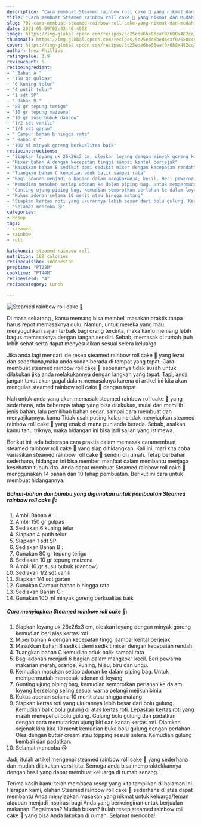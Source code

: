 ```yaml
---
description: "Cara membuat Steamed rainbow roll cake 💞 yang nikmat dan Mudah Dibuat"
title: "Cara membuat Steamed rainbow roll cake 💞 yang nikmat dan Mudah Dibuat"
slug: 702-cara-membuat-steamed-rainbow-roll-cake-yang-nikmat-dan-mudah-dibuat
date: 2021-05-09T03:42:40.499Z
image: https://img-global.cpcdn.com/recipes/5c25ede6be06eaf0/680x482cq70/steamed-rainbow-roll-cake-💞-foto-resep-utama.jpg
thumbnail: https://img-global.cpcdn.com/recipes/5c25ede6be06eaf0/680x482cq70/steamed-rainbow-roll-cake-💞-foto-resep-utama.jpg
cover: https://img-global.cpcdn.com/recipes/5c25ede6be06eaf0/680x482cq70/steamed-rainbow-roll-cake-💞-foto-resep-utama.jpg
author: Inez Phillips
ratingvalue: 3.9
reviewcount: 6
recipeingredient:
- " Bahan A "
- "150 gr gulpas"
- "6 kuning telur"
- "4 putih telur"
- "1 sdt SP"
- " Bahan B "
- "80 gr tepung terigu"
- "10 gr tepung maizena"
- "10 gr susu bubuk dancow"
- "1/2 sdt vanili"
- "1/4 sdt garam"
- " Campur bahan b hingga rata"
- " Bahan C "
- "100 ml minyak goreng berkualitas baik"
recipeinstructions:
- "Siapkan loyang uk 26x26x3 cm, oleskan loyang dengan minyak goreng kemudian beri alas kertas roti"
- "Mixer bahan A dengan kecepatan tinggi sampai kental berjejak"
- "Masukkan bahan B sedikit demi sedikit mixer dengan kecepatan rendah"
- "Tuangkan bahan C kemudian aduk balik sampai rata"
- "Bagi adonan menjadi 6 bagian dalam mangkok&#34; kecil. Beri pewarna makanan merah, orange, kuning, hijau, biru dan ungu."
- "Kemudian masukan setiap adonan ke dalam piping bag. Untuk mempermudah mencetak adonan di loyang"
- "Gunting ujung piping bag, kemudian semprotkan perlahan ke dalam loyang berselang seling sesuai warna pelangi mejikuhibiniu"
- "Kukus adonan selama 10 menit atau hingga matang"
- "Siapkan kertas roti yang ukurannya lebih besar dari bolu gulung. Kemudian balik bolu gulung di atas kertas roti. Lepaskan kertas roti yang masih menepel di bolu gulung. Gulung bolu gulung dan padatkan dengan cara memutarkan ujung kiri dan kanan kertas roti. Diamkan sejenak kira kira 10 menit kemudian buka bolu gulung dengan perlahan. Oles dengan butter cream atau topping sesuai selera. Kemudian gulung kembali dan padatkan."
- "Selamat mencoba 😘"
categories:
- Resep
tags:
- steamed
- rainbow
- roll

katakunci: steamed rainbow roll 
nutrition: 168 calories
recipecuisine: Indonesian
preptime: "PT28M"
cooktime: "PT44M"
recipeyield: "4"
recipecategory: Lunch

---
```



![Steamed rainbow roll cake 💞](https://img-global.cpcdn.com/recipes/5c25ede6be06eaf0/680x482cq70/steamed-rainbow-roll-cake-💞-foto-resep-utama.jpg)

Di masa  sekarang , kamu memang bisa membeli masakan praktis tanpa harus repot memasaknya dulu. Namun, untuk mereka yang mau menyuguhkan sajian terbaik bagi orang tercinta, maka kamu memang lebih bagus memasaknya dengan tangan sendiri. Sebab, memasak di rumah jauh lebih sehat serta dapat menyesuaikan sesuai selera keluarga.

Jika anda lagi mencari ide resep steamed rainbow roll cake 💞 yang lezat dan sederhana,maka anda sudah berada di tempat yang tepat. Cara membuat steamed rainbow roll cake 💞  sebenarnya tidak susah untuk dilakukan jika anda melakukannya dengan langkah yang tepat. Tapi, anda jangan takut akan gagal dalam memasaknya 
karena di artikel ini kita akan mengulas steamed rainbow roll cake 💞 dengan tepat.  



Nah untuk anda yang akan memasak steamed rainbow roll cake 💞 yang sederhana, ada beberapa tahap yang bisa dilakukan, mulai dari memilih jenis bahan, lalu pemilihan bahan segar, sampai cara membuat dan menyajikannya. kamu Tidak usah pusing kalau hendak menyiapkan steamed rainbow roll cake 💞 yang enak di mana pun anda berada. Sebab, asalkan kamu  tahu triknya, maka hidangan ini bisa jadi sajian yang istimewa.

Berikut ini, ada beberapa cara praktis  dalam memasak caramembuat steamed rainbow roll cake 💞 yang siap dihidangkan. Kali ini, mari kita coba variasikan steamed rainbow roll cake 💞 sendiri di rumah. Tetap berbahan sederhana, hidangan ini bisa memberi manfaat dalam membantu menjaga kesehatan tubuh kita. Anda dapat membuat Steamed rainbow roll cake 💞 menggunakan 14 bahan dan 10 tahap pembuatan. Berikut ini cara untuk membuat hidangannya.

<!--inarticleads1-->

##### Bahan-bahan dan bumbu yang digunakan untuk pembuatan Steamed rainbow roll cake 💞:

1. Ambil  Bahan A :
1. Ambil 150 gr gulpas
1. Sediakan 6 kuning telur
1. Siapkan 4 putih telur
1. Siapkan 1 sdt SP
1. Sediakan  Bahan B :
1. Gunakan 80 gr tepung terigu
1. Sediakan 10 gr tepung maizena
1. Ambil 10 gr susu bubuk (dancow)
1. Sediakan 1/2 sdt vanili
1. Siapkan 1/4 sdt garam
1. Gunakan  Campur bahan b hingga rata
1. Sediakan  Bahan C :
1. Gunakan 100 ml minyak goreng berkualitas baik




<!--inarticleads2-->

##### Cara menyiapkan Steamed rainbow roll cake 💞:

1. Siapkan loyang uk 26x26x3 cm, oleskan loyang dengan minyak goreng kemudian beri alas kertas roti
1. Mixer bahan A dengan kecepatan tinggi sampai kental berjejak
1. Masukkan bahan B sedikit demi sedikit mixer dengan kecepatan rendah
1. Tuangkan bahan C kemudian aduk balik sampai rata
1. Bagi adonan menjadi 6 bagian dalam mangkok&#34; kecil. Beri pewarna makanan merah, orange, kuning, hijau, biru dan ungu.
1. Kemudian masukan setiap adonan ke dalam piping bag. Untuk mempermudah mencetak adonan di loyang
1. Gunting ujung piping bag, kemudian semprotkan perlahan ke dalam loyang berselang seling sesuai warna pelangi mejikuhibiniu
1. Kukus adonan selama 10 menit atau hingga matang
1. Siapkan kertas roti yang ukurannya lebih besar dari bolu gulung. Kemudian balik bolu gulung di atas kertas roti. Lepaskan kertas roti yang masih menepel di bolu gulung. Gulung bolu gulung dan padatkan dengan cara memutarkan ujung kiri dan kanan kertas roti. Diamkan sejenak kira kira 10 menit kemudian buka bolu gulung dengan perlahan. Oles dengan butter cream atau topping sesuai selera. Kemudian gulung kembali dan padatkan.
1. Selamat mencoba 😘




Jadi, itulah artikel mengenai  steamed rainbow roll cake 💞  yang sederhana dan mudah dilakukan versi kita. Semoga anda bisa mempraktekkannya dengan hasil yang dapat membuat keluarga di rumah senang. 

Terima kasih kamu telah membaca resep yang kita tampilkan di halaman ini. Harapan kami, olahan  Steamed rainbow roll cake 💞 sederhana di atas dapat membantu Anda menyiapkan masakan yang nikmat untuk keluarga/teman ataupun menjadi inspirasi bagi Anda yang berkeinginan untuk berjualan makanan. Bagaimana? Mudah bukan? Itulah resep steamed rainbow roll cake 💞 yang bisa Anda lakukan di rumah. Selamat mencoba!

